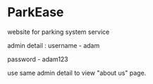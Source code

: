 # ParkEase
website for parking system service

admin detail :
username - adam

password - adam123

use same admin detail to view "about us" page.
